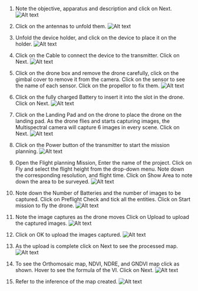 1. Note the objective, apparatus and description and click on Next.
![Alt text](images/1.png)

2. Click on the antennas to unfold them.
    ![Alt text](images/2.PNG)

3. Unfold the device holder, and click on the device to place it on the holder.
    ![Alt text](images/3.png)

4. Click on the Cable to connect the device to the transmitter. Click on Next.
   ![Alt text](images/4.png)

5. Click on the drone box and remove the drone carefully, click on the gimbal cover to remove it from the camera. Click on the sensor to see the name of each sensor. Click on the propellor to fix them.
   ![Alt text](images/5.png)

6. Click on the fully charged Battery to insert it into the slot in the drone. Click on Next.
   ![Alt text](images/6.png)

7. Click on the Landing Pad and on the drone to place the drone on the landing pad. As the drone flies and starts capturing images, the Multispectral camera will capture 6 images in every scene. Click on Next.
   ![Alt text](images/7.png)

8. Click on the Power button of the transmitter to start the mission planning. 
   ![Alt text](images/8.png)

9. Open the Flight planning Mission, Enter the name of the project. Click on Fly and select the flight height from the drop-down menu. Note down the corresponding resolution, and flight time. Click on Show Area to note down the area to be surveyed.
   ![Alt text](images/9.png)

10. Note down the Number of Batteries and the number of images to be captured. Click on Preflight Check and tick all the entities. Click on Start mission to fly the drone.
   ![Alt text](images/10.png)

11. Note the image captures as the drone moves Click on Upload to upload the captured images.
   ![Alt text](images/11.png)

12. Click on OK to upload the images captured.
   ![Alt text](images/12.png)

13. As the upload is complete click on Next to see the processed map.
   ![Alt text](images/13.png)

14. To see the Orthomosaic map, NDVI, NDRE, and GNDVI map click as shown. Hover to see the formula of the VI. Click on Next.
   ![Alt text](images/14.png)

15. Refer to the inference of the map created.
   ![Alt text](images/15.PNG)